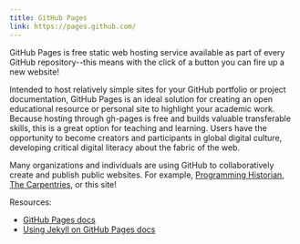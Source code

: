 ```yaml
---
title: GitHub Pages
link: https://pages.github.com/
---
```


GitHub Pages is free static web hosting service available as part of every GitHub repository--this means with the click of a button you can fire up a new website!

Intended to host relatively simple sites for your GitHub portfolio or project documentation, GitHub Pages is an ideal solution for creating an open educational resource or personal site to highlight your academic work. 
Because hosting through gh-pages is free and builds valuable transferable skills, this is a great option for teaching and learning. 
Users have the opportunity to become creators and participants in global digital culture, developing critical digital literacy about the fabric of the web.

Many organizations and individuals are using GitHub to collaboratively create and publish public websites.
For example, [Programming Historian](http://programminghistorian.org/), [The Carpentries](https://carpentries.org/), or this site!

Resources: 

- [GitHub Pages docs](https://docs.github.com/en/free-pro-team@latest/github/working-with-github-pages)
- [Using Jekyll on GitHub Pages docs](https://docs.github.com/en/free-pro-team@latest/github/working-with-github-pages/setting-up-a-github-pages-site-with-jekyll)
